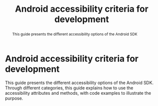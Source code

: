 ﻿---
title: "Android accessibility criteria for development"
abstract: "This guide presents the different accessibility options of the Android SDK"
---

# Android accessibility criteria for development

This guide presents the different accessibility options of the Android SDK. Through different categories, this guide explains how to use the accessibility attributes and methods, with code examples to illustrate the purpose.